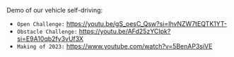 Demo of our vehicle self-driving: 
* `Open Challenge:` https://youtu.be/gS_oesC_Qsw?si=IhvNZW7tEQTK1YT-
* `Obstacle Challenge:` https://youtu.be/AFd25zYCIpk?si=E9A10qb2fy3vUf3X
* `Making of 2023:` https://www.youtube.com/watch?v=5BenAP3siVE

